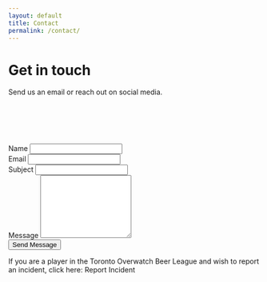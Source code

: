 ```yaml
---
layout: default
title: Contact
permalink: /contact/
---
```

<div class="container">
<div class="row justify-content-center page-section-no-line">
  <div class="col-12 col-md-10 col-xl-8">
    <h1 class="text-center">Get in touch</h1>
    <p class="contact-email">Send us an email or reach out on social media.</p>
  </div>
</div>

<div class="row justify-content-center">
  <p class="contact-icons">
    <a style="text-decoration: none;" href="mailto:overwatchtorontoorg@gmail.com?Subject=Hello" target="_top">
        <i class="fa fa-envelope" aria-hidden="true"></i>
    </a>&emsp;
    <a style="text-decoration: none;" href="https://www.twitch.tv/overwatchto" target="_blank">
        <i class="fa fa-twitch" aria-hidden="true"></i>
    </a>&emsp;
    <a style="text-decoration: none;" href="https://www.instagram.com/overwatchto/" target="_blank">
        <i class="fa fa-instagram" aria-hidden="true"></i>
    </a>&emsp;
    <a style="text-decoration: none;" href="https://twitter.com/Overwatch_TO" target="_blank">
        <i class="fa fa-twitter" aria-hidden="true"></i>
    </a>&emsp;
  </p>
</div>

<div class="row justify-content-center p-b-30" style="padding-top:50px;">
  <div class="col-12 col-md-8 col-xl-6">
  <form action="https://formspree.io/overwatchtorontoorg@gmail.com" method="POST" class="p-b-5">
  <div class="form-group">
    <label for="name">Name</label>
    <input type="text" class="form-control" name="name" required>
  </div>
  <div class="form-group">
    <label for="_replyto">Email</label>
    <input type="email" class="form-control" name="_replyto" required>
  </div>
  <div class="form-group">
    <label for="_subject">Subject</label>
    <input type="text" class="form-control" name="_subject">
  </div>
  <div class="form-group">
    <label for="_message">Message</label>
    <textarea rows="8" name="_message" class="form-control"></textarea>
  </div>
  <div class="form-group">
    <input type="submit" class="btn-block" value="Send Message">
  </div>
</form>
  </div>
   <div class="row justify-content-center">
   <div class="col-12 col-md-8 col-xl-6">
   <p class="report-link">If you are a player in the Toronto Overwatch Beer League and wish to report an incident, click here:<a style="text-decoration: none;" href="https://forms.gle/BDHEjTt6Lbe2iEUD9" target="_blank"> Report Incident</a></p>
  </div>
  </div>
</div>
</div>
